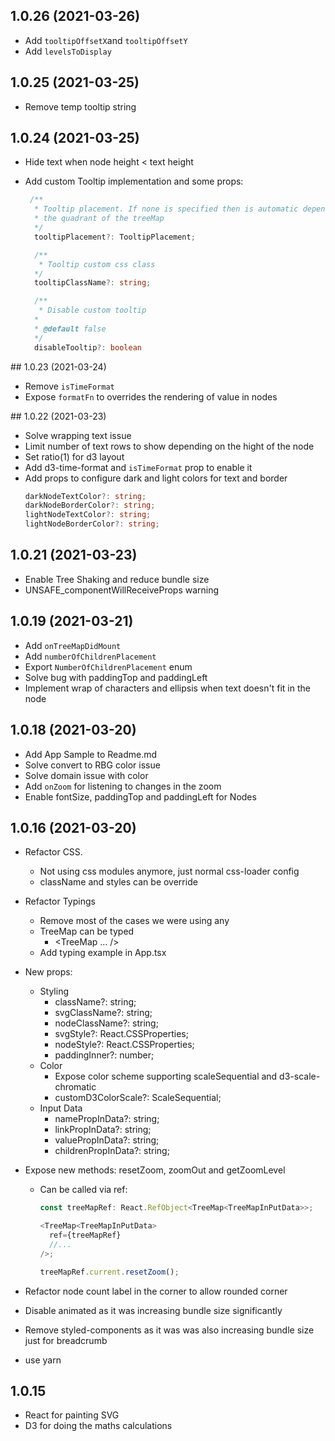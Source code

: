 ## 1.0.26 (2021-03-26)

- Add `tooltipOffsetX`and `tooltipOffsetY`
- Add `levelsToDisplay`

## 1.0.25 (2021-03-25)

- Remove temp tooltip string

## 1.0.24 (2021-03-25)

- Hide text when node height < text height
- Add custom Tooltip implementation and some props:

  ```ts
   /**
    * Tooltip placement. If none is specified then is automatic depending on
    * the quadrant of the treeMap
    */
    tooltipPlacement?: TooltipPlacement;

    /**
     * Tooltip custom css class
    */
    tooltipClassName?: string;

    /**
     * Disable custom tooltip
    *
    * @default false
    */
    disableTooltip?: boolean
  ```

## 1.0.23 (2021-03-24)

- Remove `isTimeFormat`
- Expose `formatFn` to overrides the rendering of value in nodes

## 1.0.22 (2021-03-23)

- Solve wrapping text issue
- Limit number of text rows to show depending on the hight of the node
- Set ratio(1) for d3 layout
- Add d3-time-format and `isTimeFormat` prop to enable it
- Add props to configure dark and light colors for text and border
  ```ts
  darkNodeTextColor?: string;
  darkNodeBorderColor?: string;
  lightNodeTextColor?: string;
  lightNodeBorderColor?: string;
  ```

## 1.0.21 (2021-03-23)

- Enable Tree Shaking and reduce bundle size
- UNSAFE_componentWillReceiveProps warning

## 1.0.19 (2021-03-21)

- Add `onTreeMapDidMount`
- Add `numberOfChildrenPlacement`
- Export `NumberOfChildrenPlacement` enum
- Solve bug with paddingTop and paddingLeft
- Implement wrap of characters and ellipsis when text doesn't fit in the node

## 1.0.18 (2021-03-20)

- Add App Sample to Readme.md
- Solve convert to RBG color issue
- Solve domain issue with color
- Add `onZoom` for listening to changes in the zoom
- Enable fontSize, paddingTop and paddingLeft for Nodes

## 1.0.16 (2021-03-20)

- Refactor CSS.

  - Not using css modules anymore, just normal css-loader config
  - className and styles can be override

- Refactor Typings

  - Remove most of the cases we were using any
  - TreeMap can be typed
    - <TreeMap<TreeMapInPutData> ... />
  - Add typing example in App.tsx

- New props:

  - Styling
    - className?: string;
    - svgClassName?: string;
    - nodeClassName?: string;
    - svgStyle?: React.CSSProperties;
    - nodeStyle?: React.CSSProperties;
    - paddingInner?: number;
  - Color
    - Expose color scheme supporting scaleSequential and d3-scale-chromatic
    - customD3ColorScale?: ScaleSequential<string>;
  - Input Data
    - namePropInData?: string;
    - linkPropInData?: string;
    - valuePropInData?: string;
    - childrenPropInData?: string;

- Expose new methods: resetZoom, zoomOut and getZoomLevel

  - Can be called via ref:

    ```ts
    const treeMapRef: React.RefObject<TreeMap<TreeMapInPutData>>;

    <TreeMap<TreeMapInPutData>
      ref={treeMapRef}
      //...
    />;

    treeMapRef.current.resetZoom();
    ```

- Refactor node count label in the corner to allow rounded corner

- Disable animated as it was increasing bundle size significantly

- Remove styled-components as it was was also increasing bundle size just for breadcrumb

- use yarn

## 1.0.15

- React for painting SVG
- D3 for doing the maths calculations
